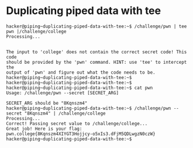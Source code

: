 # Duplicating piped data with tee
    hacker@piping~duplicating-piped-data-with-tee:~$ /challenge/pwn | tee pwn |/challenge/college
    Processing...


    The input to 'college' does not contain the correct secret code! This code 
    should be provided by the 'pwn' command. HINT: use 'tee' to intercept the 
    output of 'pwn' and figure out what the code needs to be.
    hacker@piping~duplicating-piped-data-with-tee:~$ 
    hacker@piping~duplicating-piped-data-with-tee:~$ 
    hacker@piping~duplicating-piped-data-with-tee:~$ cat pwn
    Usage: /challenge/pwn --secret [SECRET_ARG]

    SECRET_ARG should be "8Kqnszm4"
    hacker@piping~duplicating-piped-data-with-tee:~$ /challenge/pwn --secret "8Kqnszm4" | /challenge/college
    Processing...
    Correct! Passing secret value to /challenge/college...
    Great job! Here is your flag:
    pwn.college{8Kqnszm4XIYGT3Hojjcy-o5xIs3.dFjM5QDLwgzN0czW}
    hacker@piping~duplicating-piped-data-with-tee:~$ 
